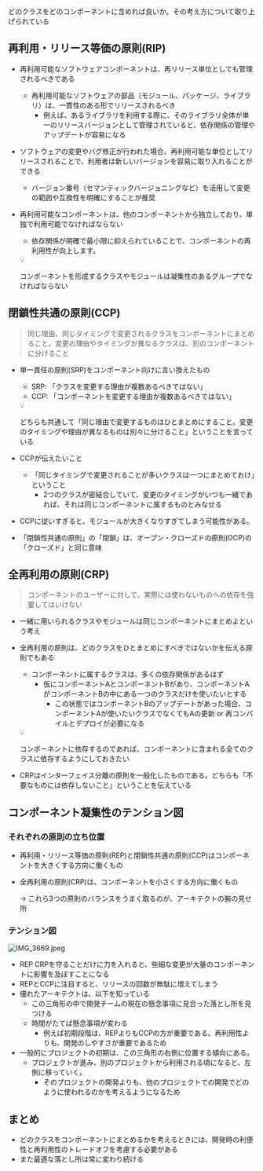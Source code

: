 どのクラスをどのコンポーネントに含めれば良いか。その考え方について取り上げられている

## 再利用・リリース等価の原則(RIP)

- 再利用可能なソフトウェアコンポーネントは、再リリース単位としても管理されるべきである
    - 再利用可能なソフトウェアの部品（モジュール、パッケージ、ライブラリ）は、一貫性のある形でリリースされるべき
        - 例えば、あるライブラリを利用する際に、そのライブラリ全体が単一のリリースバージョンとして管理されていると、依存関係の管理やアップデートが容易になる
- ソフトウェアの変更やバグ修正が行われた場合、再利用可能な単位としてリリースされることで、利用者は新しいバージョンを容易に取り入れることができる
    - バージョン番号（セマンティックバージョニングなど）を活用して変更の範囲や互換性を明確にすることが推奨
- 再利用可能なコンポーネントは、他のコンポーネントから独立しており、単独で利用可能でなければならない
    - 依存関係が明確で最小限に抑えられていることで、コンポーネントの再利用性が向上します。
    
    <aside>
    💡
    
    コンポーネントを形成するクラスやモジュールは凝集性のあるグループでなければならない
    
    </aside>
    

## 閉鎖性共通の原則(CCP)

> 同じ理由、同じタイミングで変更されるクラスをコンポーネントにまとめること。変更の理由やタイミングが異なるクラスは、別のコンポーネントに分けること
> 
- 単一責任の原則(SRP)をコンポーネント向けに言い換えたもの
    - SRP: 「クラスを変更する理由が複数あるべきではない」
    - CCP: 「コンポーネントを変更する理由が複数あるべきではない」
    
    <aside>
    💡
    
    どちらも共通して「同じ理由で変更するものはひとまとめにすること。変更のタイミングや理由が異なるものは別々に分けること」ということを言っている
    
    </aside>
    
- CCPが伝えたいこと
    - 「同じタイミングで変更されることが多いクラスは一つにまとめておけ」ということ
        - 2つのクラスが密結合していて、変更のタイミングがいつも一緒であれば、それは同じコンポーネントに属するものとみなせる
- CCPに従いすぎると、モジュールが大きくなりすぎてしまう可能性がある。
- 「閉鎖性共通の原則」の「閉鎖」は、オープン・クローズドの原則(OCP)の「クローズド」と同じ意味

## 全再利用の原則(CRP)

> コンポーネントのユーザーに対して、実際には使わないものへの依存を強要してはいけない
> 
- 一緒に用いられるクラスやモジュールは同じコンポーネントにまとめよという考え
- 全再利用の原則は、どのクラスをひとまとめにすべきではないかを伝える原則でもある
    - コンポーネントに属するクラスは、多くの依存関係があるはず
        - 仮にコンポーネントAとコンポーネントBがあり、コンポーネントAがコンポーネントBの中にある一つのクラスだけを使いたいとする
            - この状態ではコンポーネントBのアップデートがあった場合、コンポーネントAが使いたいクラスでなくてもAの更新 or 再コンパイルとデプロイが必要になる
    
    <aside>
    💡
    
    コンポーネントに依存するのであれば、コンポーネントに含まれる全てのクラスに依存するようにしておきたい
    
    </aside>
    
- CRPはインターフェイス分離の原則を一般化したものである。どちらも「不要なものには依存しないこと」ということを伝えている

## コンポーネント凝集性のテンション図

### それぞれの原則の立ち位置

- 再利用・リリース等価の原則(REP)と閉鎖性共通の原則(CCP)はコンポーネントを大きくする方向に働くもの
- 全再利用の原則(CRP)は、コンポーネントを小さくする方向に働くもの
    
    → これら3つの原則のバランスをうまく取るのが、アーキテクトの腕の見せ所
    

### テンション図

![IMG_3669.jpeg](https://prod-files-secure.s3.us-west-2.amazonaws.com/42b16988-a5a8-437d-af8b-c8412ee1342b/80e8f36c-6cdb-4417-8ffb-b1155a4face2/IMG_3669.jpeg)

- REP CRPを守ることだけに力を入れると、些細な変更が大量のコンポーネントに影響を及ぼすことになる
- REPとCCPに注目すると、リリースの回数が無駄に増えてしまう
- 優れたアーキテクトは、以下を知っている
    - この三角形の中で開発チームの現在の懸念事項に見合った落とし所を見つける
    - 時間がたてば懸念事項が変わる
        - 例えば初期段階は、REPよりもCCPの方が重要である。再利用性よりも、開発のしやすさが重要であるため
- 一般的にプロジェクトの初期は、この三角形の右側に位置する傾向にある。
    - プロジェクトが進み、別のプロジェクトから利用される頃になると、左側に移っていく。
        - そのプロジェクトの開発よりも、他のプロジェクトでの開発でどのように使われるのかを考えるようになるため

## まとめ

- どのクラスをコンポーネントにまとめるかを考えるときには、開発時の利便性と再利用性のトレードオフを考慮する必要がある
- また最適な落とし所は常に変わり続ける